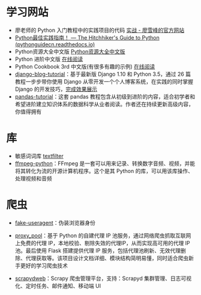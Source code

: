 # 学习网站

- 廖老师的 Python 入门教程中的实践项目的代码  [实战 - 廖雪峰的官方网站 ](https://www.liaoxuefeng.com/wiki/897692888725344/945671276329568)
- [Python最佳实践指南！ — The Hitchhiker's Guide to Python (pythonguidecn.readthedocs.io)](https://pythonguidecn.readthedocs.io/zh/latest/)
- Python资源大全中文版 [Python资源大全中文版](https://github.com/jobbole/awesome-python-cn)
- Python 进阶中文版 [在线阅读](https://eastlakeside.gitbooks.io/interpy-zh/content/)
- Python Cookbook 3rd 中文版(有很多有趣的示例) [在线阅读](http://python3-cookbook.readthedocs.org/zh_CN/latest/)
- [django-blog-tutorial](https://hellogithub.com/periodical/statistics/click/?target=https://github.com/jukanntenn/django-blog-tutorial)：基于最新版 Django 1.10 和 Python 3.5，通过 26 篇教程一步步带你使用 Django 从零开发一个个人博客系统，在实践的同时掌握 Django 的开发技巧，[完成效果展示](http://demo.zmrenwu.com/)
- [pandas-tutorial](https://hellogithub.com/periodical/statistics/click/?target=https://github.com/hangsz/pandas-tutorial)：这套 pandas 教程包含从初级到进阶的内容，适合初学者和希望进阶建立知识体系的数据科学从业者阅读。作者还在持续更新高级内容，你值得拥有



# 库

- 敏感词词库 [textfilter](https://hellogithub.com/periodical/statistics/click/?target=https://github.com/observerss/textfilter)
- [ffmpeg-python](https://hellogithub.com/periodical/statistics/click/?target=https://github.com/kkroening/ffmpeg-python)：FFmpeg 是一套可以用来记录、转换数字音频、视频，并能将其转化为流的开源计算机程序。这个是其 Python 的库，可以用该库操作、处理视频和音频



# 爬虫

- [fake-useragent](https://hellogithub.com/periodical/statistics/click/?target=https://github.com/hellysmile/fake-useragent)：伪装浏览器身份
- [proxy_pool](https://hellogithub.com/periodical/statistics/click/?target=https://github.com/jhao104/proxy_pool)：基于 Python 的自建代理 IP 池服务，通过网络爬虫抓取互联网上免费的代理 IP，本地校验、剔除失效的代理IP，从而实现高可用的代理 IP 池。最后使用 Flask 搭建提供代理 IP 服务，包括代理池刷新、无效代理删除、代理获取等。该项目设计文档详细、模块结构简明易懂，同时适合爬虫新手更好的学习爬虫技术

- [scrapydweb](https://hellogithub.com/periodical/statistics/click/?target=https://github.com/my8100/scrapydweb)：Scrapy 爬虫管理平台，支持：Scrapyd 集群管理、日志可视化、定时任务、邮件通知、移动端 UI

